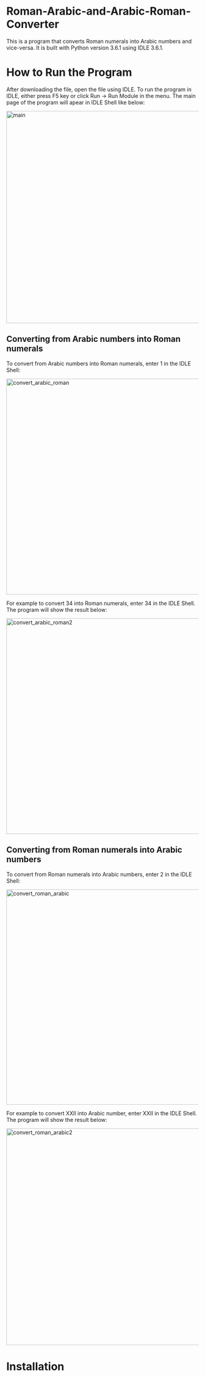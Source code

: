 # Roman-Arabic-and-Arabic-Roman-Converter
This is a program that converts Roman numerals into Arabic numbers and vice-versa. It is built with Python version 3.6.1 using IDLE 3.6.1. 

# How to Run the Program

After downloading the file, open the file using IDLE. To run the program in IDLE, either press F5 key or click 
Run -> Run Module in the menu. The main page of the program will apear in IDLE Shell like below:

<img width="555" alt="main" src="https://user-images.githubusercontent.com/37702849/39094375-0489e29e-4661-11e8-8d18-cbbfa7e1217a.png">

## Converting from Arabic numbers into Roman numerals

To convert from Arabic numbers into Roman numerals, enter 1 in the IDLE Shell:

<img width="565" alt="convert_arabic_roman" src="https://user-images.githubusercontent.com/37702849/39094378-0643c032-4661-11e8-975c-f1c47c66fe29.png">

For example to convert 34 into Roman numerals, enter 34 in the IDLE Shell. The program will show the result below:

<img width="564" alt="convert_arabic_roman2" src="https://user-images.githubusercontent.com/37702849/39094382-0fe06640-4661-11e8-961e-5d80e9fc4ec3.png">

## Converting from Roman numerals into Arabic numbers

To convert from Roman numerals into Arabic numbers, enter 2 in the IDLE Shell:

<img width="563" alt="convert_roman_arabic" src="https://user-images.githubusercontent.com/37702849/39094385-1251c8f6-4661-11e8-9213-80b9a773b06d.png">

For example to convert XXII into Arabic number, enter XXII in the IDLE Shell. The program will show the result below:

<img width="567" alt="convert_roman_arabic2" src="https://user-images.githubusercontent.com/37702849/39094388-155a9a46-4661-11e8-8203-8fe9d34b9e05.png">

# Installation 
